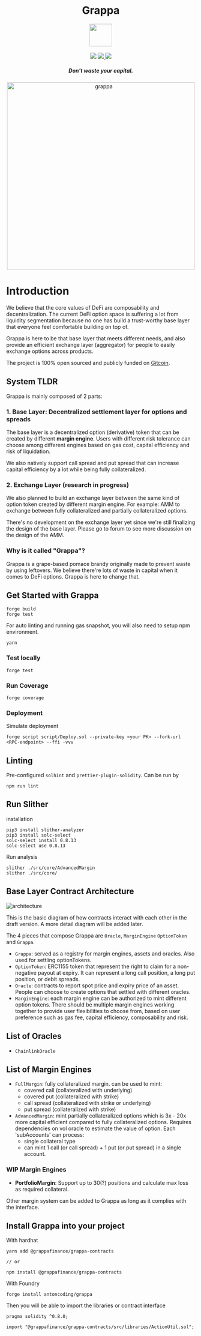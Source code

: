 <div align="center">
  <h1 align="center"> Grappa</h1>
  <img height=60 src="https://i.imgur.com/vSIO8xJ.png"> </image>
  <br/>
  <br/>
  <a href="https://github.com/foundry-rs/foundry"><img src="https://img.shields.io/static/v1?label=foundry-rs&message=foundry&color=blue&logo=github"/></a>
  <a href=https://github.com/antoncoding/grappa/actions/workflows/Slither.yml""><img src="https://github.com/antoncoding/grappa/actions/workflows/Slither.yml/badge.svg?branch=master" > </a>
  <a href=https://github.com/antoncoding/grappa/actions/workflows/CI.yml""><img src="https://github.com/antoncoding/grappa/actions/workflows/CI.yml/badge.svg?branch=master"> </a>

  <!-- reopen coverage badge again after foundry official launch coverage -->
  <!-- <a href="https://codecov.io/gh/antoncoding/grappa" >
<img src="https://codecov.io/gh/antoncoding/grappa/branch/master/graph/badge.svg?token=G52EOD1X5B"/>
</a> -->
  <h5 align="center"> Don't waste your capital.</h5>
  <p align="center">
    <!-- badge goes here -->
  </p>

<p align='center'>
    <img src='https://i.imgur.com/A04IOW6.jpg' alt='grappa' width="500" />
</p> 
</div>

# Introduction

We believe that the core values of DeFi are composability and decentralization. The current DeFi option space is suffering a lot from liquidity segmentation because no one has build a trust-worthy base layer that everyone feel comfortable building on top of.

Grappa is here to be that base layer that meets different needs, and also provide an efficient exchange layer (aggregator) for people to easily exchange options across products.

The project is 100% open sourced and publicly funded on [Gitcoin](https://gitcoin.co/grants/7713/grappa-finance).

## System TLDR

Grappa is mainly composed of 2 parts:

### 1. Base Layer: Decentralized settlement layer for options and spreads

The base layer is a decentralized option (derivative) token that can be created by different **margin engine**. Users with different risk tolerance can choose among different engines based on gas cost, capital efficiency and risk of liquidation.

We also natively support call spread and put spread that can increase capital efficiency by a lot while being fully collateralized.

### 2. Exchange Layer (research in progress)

We also planned to build an exchange layer between the same kind of option token created by different margin engine. For example: AMM to exchange between fully collateralized and partially collateralized options.

There's no development on the exchange layer yet since we're still finalizing the design of the base layer. Please go to forum to see more discussion on the design of the AMM.

### Why is it called "Grappa"?

Grappa is a grape-based pomace brandy originally made to prevent waste by using leftovers. We believe there're lots of waste in capital when it comes to DeFi options. Grappa is here to change that.

## Get Started with Grappa

```shell
forge build
forge test
```

For auto linting and running gas snapshot, you will also need to setup npm environment.

```shell
yarn
```

### Test locally

```shell
forge test
```

### Run Coverage

```shell
forge coverage
```

### Deployment

Simulate deployment

```shell
forge script script/Deploy.sol --private-key <your PK> --fork-url <RPC-endpoint> --ffi -vvv
```

## Linting

Pre-configured `solhint` and `prettier-plugin-solidity`. Can be run by

```shell
npm run lint
```

## Run Slither

installation

```shell
pip3 install slither-analyzer
pip3 install solc-select
solc-select install 0.8.13
solc-select use 0.8.13
```

Run analysis

```shell
slither ./src/core/AdvancedMargin
slither ./src/core/
```

## Base Layer Contract Architecture

![architecture](https://i.imgur.com/1HVOLYG.png)

This is the basic diagram of how contracts interact with each other in the draft version. A more detail diagram will be added later.

The 4 pieces that compose Grappa are `Oracle`, `MarginEngine` `OptionToken` and `Grappa`.

- `Grappa`: served as a registry for margin engines, assets and oracles. Also used for settling optionTokens.
- `OptionToken`: ERC1155 token that represent the right to claim for a non-negative payout at expiry. It can represent a long call position, a long put position, or debit spreads.
- `Oracle`: contracts to report spot price and expiry price of an asset. People can choose to create options that settled with different oracles.
- `MarginEngine`: each margin engine can be authorized to mint different option tokens. There should be multiple margin engines working together to provide user flexibilities to choose from, based on user preference such as gas fee, capital efficiency, composability and risk.

## List of Oracles

- `ChainlinkOracle`

## List of Margin Engines

- `FullMargin`: fully collateralized margin. can be used to mint:
  - covered call (collateralized with underlying)
  - covered put (collateralized with strike)
  - call spread (collateralized with strike or underlying)
  - put spread (collateralized with strike)
- `AdvancedMargin`: mint partially collateralized options which is 3x - 20x more capital efficient compared to fully collateralized options. Requires dependencies on vol oracle to estimate the value of option. Each 'subAccounts' can process:
  - single collateral type
  - can mint 1 call (or call spread) + 1 put (or put spread) in a single account.

### WIP Margin Engines

- **PortfolioMargin**: Support up to 30(?) positions and calculate max loss as required collateral.

Other margin system can be added to Grappa as long as it complies with the interface.

## Install Grappa into your project

With hardhat

```shell
yarn add @grappafinance/grappa-contracts

// or

npm install @grappafinance/grappa-contracts
```

With Foundry

```shell
forge install antoncoding/grappa
```

Then you will be able to import the libraries or contract interface

```solidity
pragma solidity ^0.8.0;

import "@grappafinance/grappa-contracts/src/libraries/ActionUtil.sol";

```
